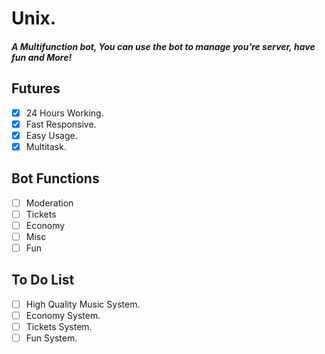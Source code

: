 # Unix.
##### A Multifunction bot, You can use the bot to manage you're server, have fun and More!
## Futures

- [x] 24 Hours Working.
- [x] Fast Responsive.
- [x] Easy Usage.
- [x] Multitask.

## Bot Functions
- [ ] Moderation
- [ ] Tickets
- [ ] Economy
- [ ] Misc
- [ ] Fun

## To Do List
- [ ] High Quality Music System.
- [ ] Economy System.
- [ ] Tickets System.
- [ ] Fun System.

